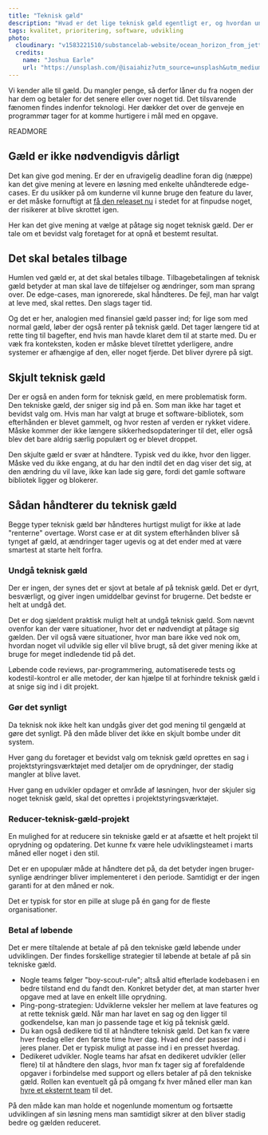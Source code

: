 ```yaml
---
title: "Teknisk gæld"
description: "Hvad er det lige teknisk gæld egentligt er, og hvordan undgår du at have for meget af det"
tags: kvalitet, prioritering, software, udvikling
photo:
  cloudinary: "v1583221510/substancelab-website/ocean_horizon_from_jetty"
  credits:
    name: "Joshua Earle"
    url: "https://unsplash.com/@isaiahiz?utm_source=unsplash&utm_medium=referral&utm_content=creditCopyText"
---
```


Vi kender alle til gæld. Du mangler penge, så derfor låner du fra nogen der har dem og betaler for det senere eller over noget tid. Det tilsvarende fænomen findes indenfor teknologi. Her dækker det over de genveje en programmør tager for at komme hurtigere i mål med en opgave.

READMORE

## Gæld er ikke nødvendigvis dårligt

Det kan give god mening. Er der en ufravigelig deadline foran dig (næppe) kan det give mening at levere en løsning med enkelte uhåndterede edge-cases. Er du usikker på om kunderne vil kunne bruge den feature du laver, er det måske fornuftigt at [få den releaset nu](/articles/udgiv-din-feature-idag/) i stedet for at finpudse noget, der risikerer at blive skrottet igen.

Her kan det give mening at vælge at påtage sig noget teknisk gæld. Der er tale om et bevidst valg foretaget for at opnå et bestemt resultat.

## Det skal betales tilbage

Humlen ved gæld er, at det skal betales tilbage. Tilbagebetalingen af teknisk gæld betyder at man skal lave de tilføjelser og ændringer, som man sprang over. De edge-cases, man ignorerede, skal håndteres. De fejl, man har valgt at leve med, skal rettes. Den slags tager tid.

Og det er her, analogien med finansiel gæld passer ind; for lige som med normal gæld, løber der også renter på teknisk gæld. Det tager længere tid at rette ting til bagefter, end hvis man havde klaret dem til at starte med. Du er væk fra konteksten, koden er måske blevet tilrettet yderligere, andre systemer er afhængige af den, eller noget fjerde. Det bliver dyrere på sigt.

## Skjult teknisk gæld

Der er også en anden form for teknisk gæld, en mere problematisk form. Den tekniske gæld, der sniger sig ind på en. Som man ikke har taget et bevidst valg om. Hvis man har valgt at bruge et software-bibliotek, som efterhånden er blevet gammelt, og hvor resten af verden er rykket videre. Måske kommer der ikke længere sikkerhedsopdateringer til det, eller også blev det bare aldrig særlig populært og er blevet droppet.

Den skjulte gæld er svær at håndtere. Typisk ved du ikke, hvor den ligger. Måske ved du ikke engang, at du har den indtil det en dag viser det sig, at den ændring du vil lave, ikke kan lade sig gøre, fordi det gamle software bibliotek ligger og blokerer.


## Sådan håndterer du teknisk gæld

Begge typer teknisk gæld bør håndteres hurtigst muligt for ikke at lade "renterne" overtage. Worst case er at dit system efterhånden bliver så tynget af gæld, at ændringer tager ugevis og at det ender med at være smartest at starte helt forfra.

### Undgå teknisk gæld

Der er ingen, der synes det er sjovt at betale af på teknisk gæld. Det er dyrt, besværligt, og giver ingen umiddelbar gevinst for brugerne. Det bedste er helt at undgå det.

Det er dog sjældent praktisk muligt helt at undgå teknisk gæld. Som nævnt ovenfor kan der være situationer, hvor det er nødvendigt at påtage sig gælden. Der vil også være situationer, hvor man bare ikke ved nok om, hvordan noget vil udvikle sig eller vil blive brugt, så det giver mening ikke at bruge for meget indledende tid på det.

Løbende code reviews, par-programmering, automatiserede tests og kodestil-kontrol er alle metoder, der kan hjælpe til at forhindre teknisk gæld i at snige sig ind i dit projekt.

### Gør det synligt

Da teknisk nok ikke helt kan undgås giver det god mening til gengæld at gøre det synligt. På den måde bliver det ikke en skjult bombe under dit system.

Hver gang du foretager et bevidst valg om teknisk gæld oprettes en sag i projektstyringsværktøjet med detaljer om de oprydninger, der stadig mangler at blive lavet.

Hver gang en udvikler opdager et område af løsningen, hvor der skjuler sig noget teknisk gæld, skal det oprettes i projektstyringsværktøjet.

### Reducer-teknisk-gæld-projekt

En mulighed for at reducere sin tekniske gæld er at afsætte et helt projekt til oprydning og opdatering. Det kunne fx være hele udviklingsteamet i marts måned eller noget i den stil.

Det er en upopulær måde at håndtere det på, da det betyder ingen bruger-synlige ændringer bliver implementeret i den periode. Samtidigt er der ingen garanti for at den måned er nok.

Det er typisk for stor en pille at sluge på én gang for de fleste organisationer.


### Betal af løbende

Det er mere tiltalende at betale af på den tekniske gæld løbende under udviklingen. Der findes forskellige strategier til løbende at betale af på sin tekniske gæld.

- Nogle teams følger "boy-scout-rule"; altså altid efterlade kodebasen i en bedre tilstand end du fandt den. Konkret betyder det, at man starter hver opgave med at lave en enkelt lille oprydning.
- Ping-pong-strategien: Udviklerne veksler her mellem at lave features og at rette teknisk gæld. Når man har lavet en sag og den ligger til godkendelse, kan man jo passende tage et kig på teknisk gæld.
- Du kan også dedikere tid til at håndtere teknisk gæld. Det kan fx være hver fredag eller den første time hver dag. Hvad end der passer ind i jeres planer. Det er typisk muligt at passe ind i en presset hverdag.
- Dedikeret udvikler. Nogle teams har afsat en dedikeret udvikler (eller flere) til at håndtere den slags, hvor man fx tager sig af forefaldende opgaver i forbindelse med support og ellers betaler af på den tekniske gæld. Rollen kan eventuelt gå på omgang fx hver måned eller man kan [hyre et eksternt team](/services/maintenance/) til det.

På den måde kan man holde et nogenlunde momentum og fortsætte udviklingen af sin løsning mens man samtidigt sikrer at den bliver stadig bedre og gælden reduceret.
